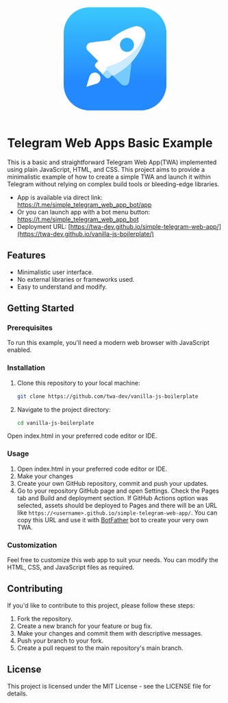 <p align="center">
  <br>
  <img width="240" src="./assets/tapps.png" alt="logo of telegram web apps">
  <br>
  <br>
</p>

# Telegram Web Apps Basic Example
This is a basic and straightforward Telegram Web App(TWA) implemented using plain JavaScript, HTML, and CSS. This project aims to provide a minimalistic example of how to create a simple TWA and launch it within Telegram without relying on complex build tools or bleeding-edge libraries.

- App is available via direct link: https://t.me/simple_telegram_web_app_bot/app
- Or you can launch app with a bot menu button: https://t.me/simple_telegram_web_app_bot
- Deployment URL: [https://twa-dev.github.io/simple-telegram-web-app/](https://twa-dev.github.io/vanilla-js-boilerplate/)

## Features
- Minimalistic user interface.
- No external libraries or frameworks used.
- Easy to understand and modify.

## Getting Started

### Prerequisites

To run this example, you'll need a modern web browser with JavaScript enabled.

### Installation

1. Clone this repository to your local machine:

   ```bash
   git clone https://github.com/twa-dev/vanilla-js-boilerplate

2. Navigate to the project directory:

	```bash
	cd vanilla-js-boilerplate

Open index.html in your preferred code editor or IDE.

### Usage
1. Open index.html in your preferred code editor or IDE.
2. Make your changes
3. Create your own GitHub repository, commit and push your updates.
4. Go to your repository GitHub page and open Settings. Check the Pages tab and Build and deployment section. If GitHub Actions option was selected, assets should be deployed to Pages and there will be an URL like `https://<username>.github.io/simple-telegram-web-app/`. You can copy this URL and use it with [BotFather](https://tg.me/BotFather) bot to create your very own TWA.

### Customization
Feel free to customize this web app to suit your needs. You can modify the HTML, CSS, and JavaScript files as required.

## Contributing
If you'd like to contribute to this project, please follow these steps:

1. Fork the repository.
2. Create a new branch for your feature or bug fix.
3. Make your changes and commit them with descriptive messages.
4. Push your branch to your fork.
5. Create a pull request to the main repository's main branch.

## License
This project is licensed under the MIT License - see the LICENSE file for details.
